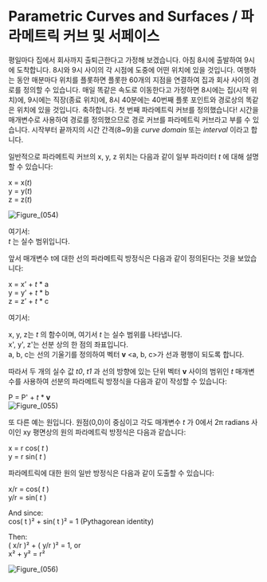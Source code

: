 # Parametric Curves and Surfaces / 파라메트릭 커브 및 서페이스

평일마다 집에서 회사까지 출퇴근한다고 가정해 보겠습니다. 아침 8시에 출발하여 9시에 도착합니다. 8시와 9시 사이의 각 시점에 도중에 어떤 위치에 있을 것입니다. 여행하는 동안 매분마다 위치를 플롯하면 플롯한 60개의 지점을 연결하여 집과 회사 사이의 경로를 정의할 수 있습니다. 매일 똑같은 속도로 이동한다고 가정하면 8시에는 집(시작 위치)에, 9시에는 직장(종료 위치)에, 8시 40분에는 40번째 플롯 포인트와 경로상의 똑같은 위치에 있을 것입니다. 축하합니다. 첫 번째 파라메트릭 커브를 정의했습니다! 시간을 매개변수로 사용하여 경로를 정의했으므로 경로 커브를 파라메트릭 커브라고 부를 수 있습니다. 시작부터 끝까지의 시간 간격(8~9)을 *curve domain* 또는 *interval* 이라고 합니다.

일반적으로 파라메트릭 커브의 x, y, z 위치는 다음과 같이 일부 파라미터 *t* 에 대해 설명할 수 있습니다:

x = x(*t*) <br>
y = y(*t*) <br>
z = z(*t*)

![Figure_(054)](https://github.com/user-attachments/assets/78b9704b-33bd-4e8f-90c0-33c15729aae0)

여기서: <br>
*t* 는 실수 범위입니다.

앞서 매개변수 t에 대한 선의 파라메트릭 방정식은 다음과 같이 정의된다는 것을 보았습니다:

x = x’ + *t* * a <br>
y = y’ + *t* * b <br>
z = z’ + *t* * c

여기서:

x, y, z는 *t* 의 함수이며, 여기서 *t* 는 실수 범위를 나타냅니다. <br>
x', y', z'는 선분 상의 한 점의 좌표입니다. <br>
a, b, c는 선의 기울기를 정의하여 벡터 **v** <a, b, c>가 선과 평행이 되도록 합니다.

따라서 두 개의 실수 값 *t0*, *t1* 과 선의 방향에 있는 단위 벡터 **v** 사이의 범위인 *t* 매개변수를 사용하여 선분의 파라메트릭 방정식을 다음과 같이 작성할 수 있습니다:

P = P' + *t* * **v** <br>
![Figure_(055)](https://github.com/user-attachments/assets/d4a4844a-3a91-413e-8381-c0e4ca4798f3)

또 다른 예는 원입니다. 원점(0,0)이 중심이고 각도 매개변수 *t* 가 0에서 2π radians 사이인 xy 평면상의 원의 파라메트릭 방정식은 다음과 같습니다:

x = r cos( *t* ) <br>
y = r sin( *t* )

파라메트릭에 대한 원의 일반 방정식은 다음과 같이 도출할 수 있습니다:

x/r = cos( *t* ) <br>
y/r = sin( *t* )

And since: <br>
cos( t )² + sin( t )² = 1 (Pythagorean identity)

Then: <br>
( x/r )² + ( y/r )² = 1, or <br>
x² + y² = r²

![Figure_(056)](https://github.com/user-attachments/assets/3bc56248-b5c8-4790-9e34-7cebbb85ea11)
